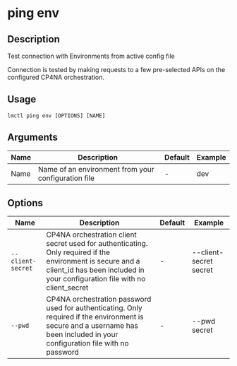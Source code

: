 # ping env

## Description

Test connection with Environments from active config file

Connection is tested by making requests to a few pre-selected APIs on the configured CP4NA orchestration.

## Usage

```
lmctl ping env [OPTIONS] [NAME]
```

## Arguments

| Name        | Description                                        | Default | Example                    |
| ----------- | -------------------------------------------------- | ------- | -------------------------- |
| Name | Name of an environment from your configuration file | -       | dev     |

## Options

| Name             | Description                                                                                                                          | Default                       | Example                                    |
| ---------------- | ------------------------------------------------------------------------------------------------------------------------------------ | ----------------------------- | ------------------------------------------ |
| `--client-secret`       | CP4NA orchestration client secret used for authenticating. Only required if the environment is secure and a client_id has been included in your configuration file with no client_secret | - | --client-secret secret   |
| `--pwd`          | CP4NA orchestration password used for authenticating. Only required if the environment is secure and a username has been included in your configuration file with no password  | -                             | --pwd secret                               |
